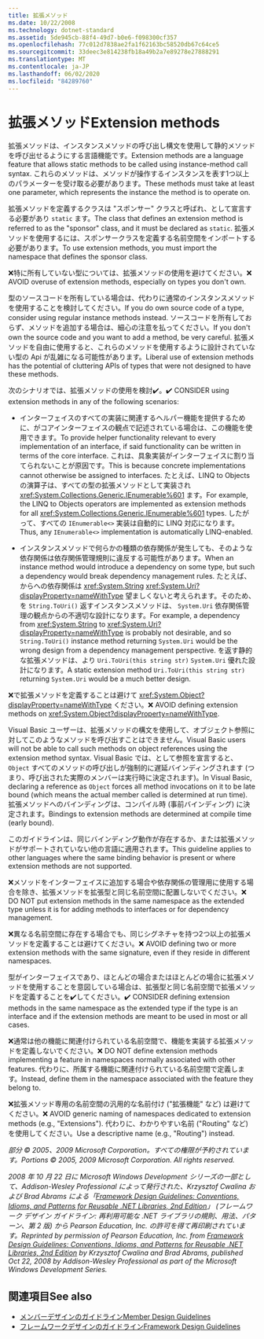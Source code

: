 ```yaml
---
title: 拡張メソッド
ms.date: 10/22/2008
ms.technology: dotnet-standard
ms.assetid: 5de945cb-88f4-49d7-b0e6-f098300cf357
ms.openlocfilehash: 77c012d7838ae2fa1f62163bc58520db67c64ce5
ms.sourcegitcommit: 33deec3e814238fb18a49b2a7e89278e27888291
ms.translationtype: MT
ms.contentlocale: ja-JP
ms.lasthandoff: 06/02/2020
ms.locfileid: "84289760"
---
```

# <a name="extension-methods"></a><span data-ttu-id="fb0cb-102">拡張メソッド</span><span class="sxs-lookup"><span data-stu-id="fb0cb-102">Extension methods</span></span>

<span data-ttu-id="fb0cb-103">拡張メソッドは、インスタンスメソッドの呼び出し構文を使用して静的メソッドを呼び出せるようにする言語機能です。</span><span class="sxs-lookup"><span data-stu-id="fb0cb-103">Extension methods are a language feature that allows static methods to be called using instance-method call syntax.</span></span> <span data-ttu-id="fb0cb-104">これらのメソッドは、メソッドが操作するインスタンスを表す1つ以上のパラメーターを受け取る必要があります。</span><span class="sxs-lookup"><span data-stu-id="fb0cb-104">These methods must take at least one parameter, which represents the instance the method is to operate on.</span></span>

 <span data-ttu-id="fb0cb-105">拡張メソッドを定義するクラスは "スポンサー" クラスと呼ばれ、として宣言する必要があり `static` ます。</span><span class="sxs-lookup"><span data-stu-id="fb0cb-105">The class that defines an extension method is referred to as the "sponsor" class, and it must be declared as `static`.</span></span> <span data-ttu-id="fb0cb-106">拡張メソッドを使用するには、スポンサークラスを定義する名前空間をインポートする必要があります。</span><span class="sxs-lookup"><span data-stu-id="fb0cb-106">To use extension methods, you must import the namespace that defines the sponsor class.</span></span>

 <span data-ttu-id="fb0cb-107">❌特に所有していない型については、拡張メソッドの使用を避けてください。</span><span class="sxs-lookup"><span data-stu-id="fb0cb-107">❌ AVOID overuse of extension methods, especially on types you don't own.</span></span>

 <span data-ttu-id="fb0cb-108">型のソースコードを所有している場合は、代わりに通常のインスタンスメソッドを使用することを検討してください。</span><span class="sxs-lookup"><span data-stu-id="fb0cb-108">If you do own source code of a type, consider using regular instance methods instead.</span></span> <span data-ttu-id="fb0cb-109">ソースコードを所有しておらず、メソッドを追加する場合は、細心の注意を払ってください。</span><span class="sxs-lookup"><span data-stu-id="fb0cb-109">If you don't own the source code and you want to add a method, be very careful.</span></span> <span data-ttu-id="fb0cb-110">拡張メソッドを自由に使用すると、これらのメソッドを使用するように設計されていない型の Api が乱雑になる可能性があります。</span><span class="sxs-lookup"><span data-stu-id="fb0cb-110">Liberal use of extension methods has the potential of cluttering APIs of types that were not designed to have these methods.</span></span>

 <span data-ttu-id="fb0cb-111">次のシナリオでは、拡張メソッドの使用を検討✔️。</span><span class="sxs-lookup"><span data-stu-id="fb0cb-111">✔️ CONSIDER using extension methods in any of the following scenarios:</span></span>

- <span data-ttu-id="fb0cb-112">インターフェイスのすべての実装に関連するヘルパー機能を提供するために、がコアインターフェイスの観点で記述されている場合は、この機能を使用できます。</span><span class="sxs-lookup"><span data-stu-id="fb0cb-112">To provide helper functionality relevant to every implementation of an interface, if said functionality can be written in terms of the core interface.</span></span> <span data-ttu-id="fb0cb-113">これは、具象実装がインターフェイスに割り当てられないことが原因です。</span><span class="sxs-lookup"><span data-stu-id="fb0cb-113">This is because concrete implementations cannot otherwise be assigned to interfaces.</span></span> <span data-ttu-id="fb0cb-114">たとえば、LINQ to Objects の演算子は、すべての型の拡張メソッドとして実装され <xref:System.Collections.Generic.IEnumerable%601> ます。</span><span class="sxs-lookup"><span data-stu-id="fb0cb-114">For example, the LINQ to Objects operators are implemented as extension methods for all <xref:System.Collections.Generic.IEnumerable%601> types.</span></span> <span data-ttu-id="fb0cb-115">したがって、すべての `IEnumerable<>` 実装は自動的に LINQ 対応になります。</span><span class="sxs-lookup"><span data-stu-id="fb0cb-115">Thus, any `IEnumerable<>` implementation is automatically LINQ-enabled.</span></span>

- <span data-ttu-id="fb0cb-116">インスタンスメソッドで何らかの種類の依存関係が発生しても、そのような依存関係は依存関係管理規則に違反する可能性があります。</span><span class="sxs-lookup"><span data-stu-id="fb0cb-116">When an instance method would introduce a dependency on some type, but such a dependency would break dependency management rules.</span></span> <span data-ttu-id="fb0cb-117">たとえば、からへの依存関係は <xref:System.String> <xref:System.Uri?displayProperty=nameWithType> 望ましくないと考えられます。そのため、を `String.ToUri()` 返すインスタンスメソッドは、 `System.Uri` 依存関係管理の観点からの不適切な設計になります。</span><span class="sxs-lookup"><span data-stu-id="fb0cb-117">For example, a dependency from <xref:System.String> to <xref:System.Uri?displayProperty=nameWithType> is probably not desirable, and so `String.ToUri()` instance method returning `System.Uri` would be the wrong design from a dependency management perspective.</span></span> <span data-ttu-id="fb0cb-118">を返す静的な拡張メソッドは、より `Uri.ToUri(this string str)` `System.Uri` 優れた設計になります。</span><span class="sxs-lookup"><span data-stu-id="fb0cb-118">A static extension method `Uri.ToUri(this string str)` returning `System.Uri` would be a much better design.</span></span>

 <span data-ttu-id="fb0cb-119">❌で拡張メソッドを定義することは避けて <xref:System.Object?displayProperty=nameWithType> ください。</span><span class="sxs-lookup"><span data-stu-id="fb0cb-119">❌ AVOID defining extension methods on <xref:System.Object?displayProperty=nameWithType>.</span></span>

 <span data-ttu-id="fb0cb-120">Visual Basic ユーザーは、拡張メソッドの構文を使用して、オブジェクト参照に対してこのようなメソッドを呼び出すことはできません。</span><span class="sxs-lookup"><span data-stu-id="fb0cb-120">Visual Basic users will not be able to call such methods on object references using the extension method syntax.</span></span> <span data-ttu-id="fb0cb-121">Visual Basic では、として参照を宣言すると、 `Object` すべてのメソッドの呼び出しが強制的に遅延バインディングされます (つまり、呼び出された実際のメンバーは実行時に決定されます)。</span><span class="sxs-lookup"><span data-stu-id="fb0cb-121">In Visual Basic, declaring a reference as `Object` forces all method invocations on it to be late bound (which means the actual member called is determined at run time).</span></span> <span data-ttu-id="fb0cb-122">拡張メソッドへのバインディングは、コンパイル時 (事前バインディング) に決定されます。</span><span class="sxs-lookup"><span data-stu-id="fb0cb-122">Bindings to extension methods are determined at compile time (early bound).</span></span>

 <span data-ttu-id="fb0cb-123">このガイドラインは、同じバインディング動作が存在するか、または拡張メソッドがサポートされていない他の言語に適用されます。</span><span class="sxs-lookup"><span data-stu-id="fb0cb-123">This guideline applies to other languages where the same binding behavior is present or where extension methods are not supported.</span></span>

 <span data-ttu-id="fb0cb-124">❌メソッドをインターフェイスに追加する場合や依存関係の管理用に使用する場合を除き、拡張メソッドを拡張型と同じ名前空間に配置しないでください。</span><span class="sxs-lookup"><span data-stu-id="fb0cb-124">❌ DO NOT put extension methods in the same namespace as the extended type unless it is for adding methods to interfaces or for dependency management.</span></span>

 <span data-ttu-id="fb0cb-125">❌異なる名前空間に存在する場合でも、同じシグネチャを持つ2つ以上の拡張メソッドを定義することは避けてください。</span><span class="sxs-lookup"><span data-stu-id="fb0cb-125">❌ AVOID defining two or more extension methods with the same signature, even if they reside in different namespaces.</span></span>

 <span data-ttu-id="fb0cb-126">型がインターフェイスであり、ほとんどの場合またはほとんどの場合に拡張メソッドを使用することを意図している場合は、拡張型と同じ名前空間で拡張メソッドを定義することを✔️してください。</span><span class="sxs-lookup"><span data-stu-id="fb0cb-126">✔️ CONSIDER defining extension methods in the same namespace as the extended type if the type is an interface and if the extension methods are meant to be used in most or all cases.</span></span>

 <span data-ttu-id="fb0cb-127">❌通常は他の機能に関連付けられている名前空間で、機能を実装する拡張メソッドを定義しないでください。</span><span class="sxs-lookup"><span data-stu-id="fb0cb-127">❌ DO NOT define extension methods implementing a feature in namespaces normally associated with other features.</span></span> <span data-ttu-id="fb0cb-128">代わりに、所属する機能に関連付けられている名前空間で定義します。</span><span class="sxs-lookup"><span data-stu-id="fb0cb-128">Instead, define them in the namespace associated with the feature they belong to.</span></span>

 <span data-ttu-id="fb0cb-129">❌拡張メソッド専用の名前空間の汎用的な名前付け ("拡張機能" など) は避けてください。</span><span class="sxs-lookup"><span data-stu-id="fb0cb-129">❌ AVOID generic naming of namespaces dedicated to extension methods (e.g., "Extensions").</span></span> <span data-ttu-id="fb0cb-130">代わりに、わかりやすい名前 ("Routing" など) を使用してください。</span><span class="sxs-lookup"><span data-stu-id="fb0cb-130">Use a descriptive name (e.g., "Routing") instead.</span></span>

 <span data-ttu-id="fb0cb-131">*部分 &copy; 2005、2009 Microsoft Corporation。すべての権限が予約されています。*</span><span class="sxs-lookup"><span data-stu-id="fb0cb-131">*Portions &copy; 2005, 2009 Microsoft Corporation. All rights reserved.*</span></span>

 <span data-ttu-id="fb0cb-132">*2008 年 10 月 22 日に Microsoft Windows Development シリーズの一部として、Addison-Wesley Professional によって発行された、Krzysztof Cwalina および Brad Abrams による「[Framework Design Guidelines: Conventions, Idioms, and Patterns for Reusable .NET Libraries, 2nd Edition](https://www.informit.com/store/framework-design-guidelines-conventions-idioms-and-9780321545619)」 (フレームワーク デザイン ガイドライン: 再利用可能な .NET ライブラリの規則、用法、パターン、第 2 版) から Pearson Education, Inc. の許可を得て再印刷されています。*</span><span class="sxs-lookup"><span data-stu-id="fb0cb-132">*Reprinted by permission of Pearson Education, Inc. from [Framework Design Guidelines: Conventions, Idioms, and Patterns for Reusable .NET Libraries, 2nd Edition](https://www.informit.com/store/framework-design-guidelines-conventions-idioms-and-9780321545619) by Krzysztof Cwalina and Brad Abrams, published Oct 22, 2008 by Addison-Wesley Professional as part of the Microsoft Windows Development Series.*</span></span>

## <a name="see-also"></a><span data-ttu-id="fb0cb-133">関連項目</span><span class="sxs-lookup"><span data-stu-id="fb0cb-133">See also</span></span>

- [<span data-ttu-id="fb0cb-134">メンバーデザインのガイドライン</span><span class="sxs-lookup"><span data-stu-id="fb0cb-134">Member Design Guidelines</span></span>](member.md)
- [<span data-ttu-id="fb0cb-135">フレームワークデザインのガイドライン</span><span class="sxs-lookup"><span data-stu-id="fb0cb-135">Framework Design Guidelines</span></span>](index.md)
